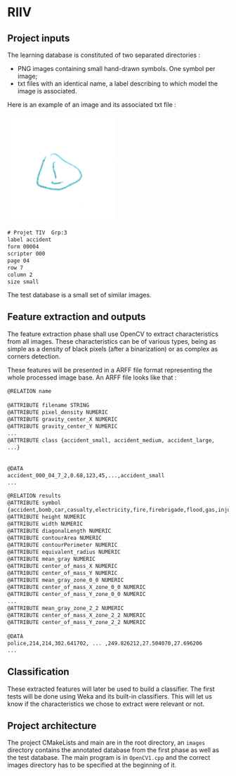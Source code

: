 # RIIV

## Project inputs

The learning database is constituted of two separated directories : 
- PNG images containing small hand-drawn symbols. One symbol per image;
- txt files with an identical name, a label describing to which model the image is associated. 

Here is an example of an image and its associated txt file : 

![](accident_000_04_7_2.png)
```
# Projet TIV  Grp:3
label accident
form 00004
scripter 000
page 04
row 7
column 2
size small
```

The test database is a small set of similar images.

## Feature extraction and outputs

The feature extraction phase shall use OpenCV to extract characteristics from all images. These characteristics can be of various types, being as simple as a density of black pixels (after a binarization) or as complex as corners detection. 

These features will be presented in a ARFF file format representing the whole processed image base. An ARFF file looks like that : 

```
@RELATION name

@ATTRIBUTE filename STRING
@ATTRIBUTE pixel_density NUMERIC
@ATTRIBUTE gravity_center_X NUMERIC
@ATTRIBUTE gravity_center_Y NUMERIC
...
@ATTRIBUTE class {accident_small, accident_medium, accident_large, ...}


@DATA
accident_000_04_7_2,0.68,123,45,...,accident_small
...
```

```
@RELATION results
@ATTRIBUTE symbol {accident,bomb,car,casualty,electricity,fire,firebrigade,flood,gas,injury,paramedics,person,police,roadblock}
@ATTRIBUTE height NUMERIC
@ATTRIBUTE width NUMERIC
@ATTRIBUTE diagonalLength NUMERIC
@ATTRIBUTE contourArea NUMERIC
@ATTRIBUTE contourPerimeter NUMERIC
@ATTRIBUTE equivalent_radius NUMERIC
@ATTRIBUTE mean_gray NUMERIC
@ATTRIBUTE center_of_mass_X NUMERIC
@ATTRIBUTE center_of_mass_Y NUMERIC
@ATTRIBUTE mean_gray_zone_0_0 NUMERIC
@ATTRIBUTE center_of_mass_X_zone_0_0 NUMERIC
@ATTRIBUTE center_of_mass_Y_zone_0_0 NUMERIC
...
@ATTRIBUTE mean_gray_zone_2_2 NUMERIC
@ATTRIBUTE center_of_mass_X_zone_2_2 NUMERIC
@ATTRIBUTE center_of_mass_Y_zone_2_2 NUMERIC

@DATA
police,214,214,302.641702, ... ,249.826212,27.504070,27.696206
...
```

## Classification

These extracted features will later be used to build a classifier. The first tests will be done using Weka and its built-in classifiers. This will let us know if the characteristics we chose to extract were relevant or not.

## Project architecture

The project CMakeLists and main are in the root directory, an `images` directory contains the annotated database from the first phase as well as the test database. The main program is in `OpenCV1.cpp` and the correct images directory has to be specified at the beginning of it.